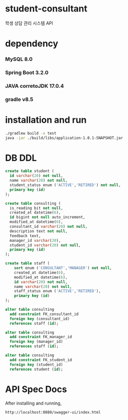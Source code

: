 # student-consultant
학생 상담 관리 시스템 API

# dependency
### MySQL 8.0
### Spring Boot 3.2.0
### JAVA corretoJDK 17.0.4
### gradle v8.5


# installation and run
``` bash
./gradlew build -x test
java -jar ./build/libs/application-1.0.1-SNAPSHOT.jar
```

# DB DDL
``` SQL
create table student (
  id varchar(20) not null,
  name varchar(20) not null,
  student_status enum ('ACTIVE','RETIRED') not null,
  primary key (id)
);

create table consulting (
  is_reading bit not null,
  created_at datetime(6),
  id bigint not null auto_increment,
  modified_at datetime(6),
  consultant_id varchar(20) not null,
  description text not null,
  feedback text,
  manager_id varchar(20),
  student_id varchar(20) not null,
  primary key (id)
);

create table staff (
    sort enum ('CONSULTANT','MANAGER') not null,
    created_at datetime(6),
    modified_at datetime(6),
    id varchar(20) not null,
    name varchar(20) not null,
    staff_status enum ('ACTIVE','RETIRED'),
    primary key (id)
);

alter table consulting
  add constraint FK_consultant_id
  foreign key (consultant_id)
  references staff (id);

alter table consulting
  add constraint FK_manager_id
  foreign key (manager_id)
  references staff (id);

alter table consulting
  add constraint FK_student_id
  foreign key (student_id)
  references student (id);
```

# API Spec Docs
After installing and running,
``` bash
http://localhost:8080/swagger-ui/index.html

```
